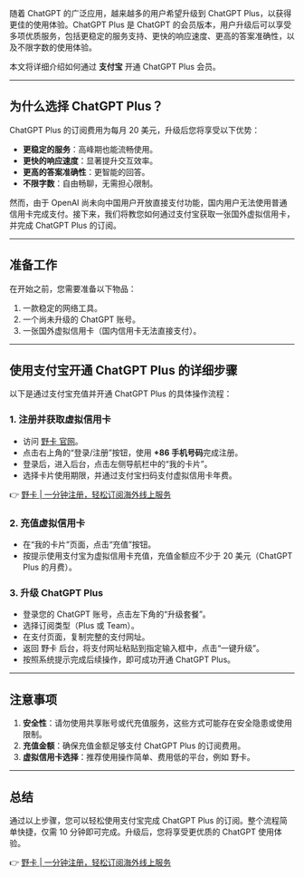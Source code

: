 随着 ChatGPT 的广泛应用，越来越多的用户希望升级到 ChatGPT Plus，以获得更佳的使用体验。ChatGPT Plus 是 ChatGPT 的会员版本，用户升级后可以享受多项优质服务，包括更稳定的服务支持、更快的响应速度、更高的答案准确性，以及不限字数的使用体验。

本文将详细介绍如何通过 **支付宝** 开通 ChatGPT Plus 会员。

---

## 为什么选择 ChatGPT Plus？

ChatGPT Plus 的订阅费用为每月 20 美元，升级后您将享受以下优势：
- **更稳定的服务**：高峰期也能流畅使用。
- **更快的响应速度**：显著提升交互效率。
- **更高的答案准确性**：更智能的回答。
- **不限字数**：自由畅聊，无需担心限制。

然而，由于 OpenAI 尚未向中国用户开放直接支付功能，国内用户无法使用普通信用卡完成支付。接下来，我们将教您如何通过支付宝获取一张国外虚拟信用卡，并完成 ChatGPT Plus 的订阅。

---

## 准备工作

在开始之前，您需要准备以下物品：
1. 一款稳定的网络工具。
2. 一个尚未升级的 ChatGPT 账号。
3. 一张国外虚拟信用卡（国内信用卡无法直接支付）。

---

## 使用支付宝开通 ChatGPT Plus 的详细步骤

以下是通过支付宝充值并开通 ChatGPT Plus 的具体操作流程：

### 1. 注册并获取虚拟信用卡
- 访问 [野卡 官网](https://bit.ly/bewildcard)。
- 点击右上角的“登录/注册”按钮，使用 **+86 手机号码**完成注册。
- 登录后，进入后台，点击左侧导航栏中的“我的卡片”。
- 选择卡片使用期限，并通过支付宝扫码支付虚拟信用卡年费。

👉 [野卡 | 一分钟注册，轻松订阅海外线上服务](https://bit.ly/bewildcard)

### 2. 充值虚拟信用卡
- 在“我的卡片”页面，点击“充值”按钮。
- 按提示使用支付宝为虚拟信用卡充值，充值金额应不少于 20 美元（ChatGPT Plus 的月费）。

### 3. 升级 ChatGPT Plus
- 登录您的 ChatGPT 账号，点击左下角的“升级套餐”。
- 选择订阅类型（Plus 或 Team）。
- 在支付页面，复制完整的支付网址。
- 返回 野卡 后台，将支付网址粘贴到指定输入框中，点击“一键升级”。
- 按照系统提示完成后续操作，即可成功开通 ChatGPT Plus。

---

## 注意事项

1. **安全性**：请勿使用共享账号或代充值服务，这些方式可能存在安全隐患或使用限制。
2. **充值金额**：确保充值金额足够支付 ChatGPT Plus 的订阅费用。
3. **虚拟信用卡选择**：推荐使用操作简单、费用低的平台，例如 野卡。

---

## 总结

通过以上步骤，您可以轻松使用支付宝完成 ChatGPT Plus 的订阅。整个流程简单快捷，仅需 10 分钟即可完成。升级后，您将享受更优质的 ChatGPT 使用体验。

👉 [野卡 | 一分钟注册，轻松订阅海外线上服务](https://bit.ly/bewildcard)